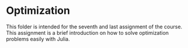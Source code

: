 # Optimization
This folder is intended for the seventh and last assignment of the course. This assignment is a brief introduction on how to solve optimization problems easily with Julia.
